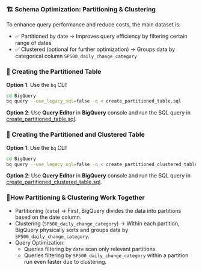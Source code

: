 ### 🏗️ Schema Optimization: Partitioning & Clustering
To enhance query performance and reduce costs, the main dataset is:
- ✅ Partitioned by date → Improves query efficiency by filtering certain range of dates
- ✅ Clustered (optional for further optimization) → Groups data by categorical column `SP500_daily_change_category`

### 📌 Creating the Partitioned Table
**Option 1**: Use the `bq` CLI:
```bash
cd BigQuery
bq query --use_legacy_sql=false -q < create_partitioned_table.sql
```

**Option 2**: Use **Query Editor** in **BigQuery** console and run the SQL query in [create_partitioned_table.sql](BigQuery/create_partitioned_table.sql).


### 📌 Creating the Partitioned and Clustered Table
**Option 1**: Use the `bq` CLI:
```bash
cd BigQuery
bq query --use_legacy_sql=false -q < create_partitioned_clustered_table.sql
```

**Option 2**: Use **Query Editor** in **BigQuery** console and run the SQL query in [create_partitioned_clustered_table.sql](BigQuery/create_partitioned_clustered_table.sql).


### 🔹How Partitioning & Clustering Work Together
- Partitioning (`date`) → First, BigQuery divides the data into partitions based on the date column.
- Clustering (`SP500_daily_change_category`) → Within each partition, BigQuery physically sorts and groups data by `SP500_daily_change_category`.
- Query Optimization:
  - Queries filtering by `date` scan only relevant partitions.
  - Queries filtering by `SP500_daily_change_category` within a partition run even faster due to clustering.